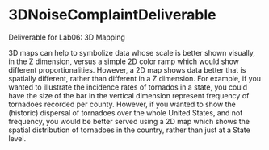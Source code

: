 # 3DNoiseComplaintDeliverable
Deliverable for Lab06: 3D Mapping

3D maps can help to symbolize data whose scale is better shown visually, in the Z dimension, versus a simple 2D color ramp which would show different proportionalities. However, a 2D map shows data better that is spatially different, rather than different in a Z dimension. For example, if you wanted to illustrate the incidence rates of tornados in a state, you could have the size of the bar in the vertical dimension represent frequency of tornadoes recorded per county. However, if you wanted to show the (historic) dispersal of tornadoes over the whole United States, and not frequency, you would be better served using a 2D map which shows the spatial distribution of tornadoes in the country, rather than just at a State level. 
